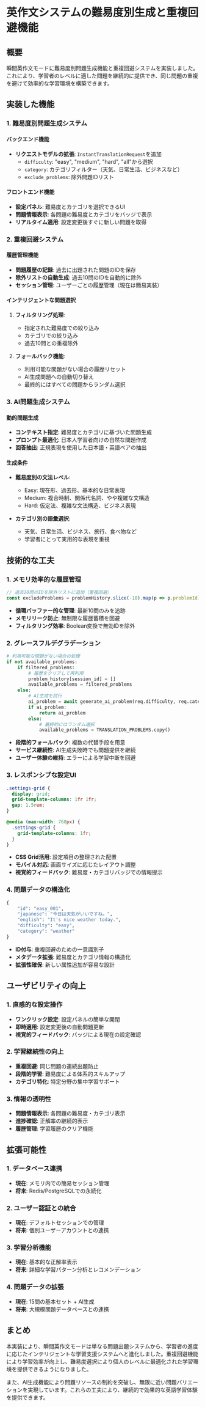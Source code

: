 # 英作文システムの難易度別生成と重複回避機能

## 概要

瞬間英作文モードに難易度別問題生成機能と重複回避システムを実装しました。これにより、学習者のレベルに適した問題を継続的に提供でき、同じ問題の重複を避けて効率的な学習環境を構築できます。

## 実装した機能

### 1. 難易度別問題生成システム

#### バックエンド機能
- **リクエストモデルの拡張**: `InstantTranslationRequest`を追加
  - `difficulty`: "easy", "medium", "hard", "all"から選択
  - `category`: カテゴリフィルター（天気、日常生活、ビジネスなど）
  - `exclude_problems`: 除外問題IDリスト

#### フロントエンド機能
- **設定パネル**: 難易度とカテゴリを選択できるUI
- **問題情報表示**: 各問題の難易度とカテゴリをバッジで表示
- **リアルタイム適用**: 設定変更後すぐに新しい問題を取得

### 2. 重複回避システム

#### 履歴管理機能
- **問題履歴の記録**: 過去に出題された問題のIDを保存
- **除外リストの自動生成**: 過去10問のIDを自動的に除外
- **セッション管理**: ユーザーごとの履歴管理（現在は簡易実装）

#### インテリジェントな問題選択
1. **フィルタリング処理**:
   - 指定された難易度での絞り込み
   - カテゴリでの絞り込み
   - 過去10問との重複除外

2. **フォールバック機能**:
   - 利用可能な問題がない場合の履歴リセット
   - AI生成問題への自動切り替え
   - 最終的にはすべての問題からランダム選択

### 3. AI問題生成システム

#### 動的問題生成
- **コンテキスト指定**: 難易度とカテゴリに基づいた問題生成
- **プロンプト最適化**: 日本人学習者向けの自然な問題作成
- **回答抽出**: 正規表現を使用した日本語・英語ペアの抽出

#### 生成条件
- **難易度別の文法レベル**:
  - Easy: 現在形、過去形、基本的な日常表現
  - Medium: 複合時制、関係代名詞、やや複雑な文構造
  - Hard: 仮定法、複雑な文法構造、ビジネス表現

- **カテゴリ別の語彙選択**:
  - 天気、日常生活、ビジネス、旅行、食べ物など
  - 学習者にとって実用的な表現を重視

## 技術的な工夫

### 1. メモリ効率的な履歴管理

```javascript
// 過去10問のIDを除外リストに追加（重複回避）
const excludeProblems = problemHistory.slice(-10).map(p => p.problemId).filter(Boolean);
```

- **循環バッファー的な管理**: 最新10問のみを追跡
- **メモリリーク防止**: 無制限な履歴蓄積を回避
- **フィルタリング効率**: Boolean変換で無効IDを除外

### 2. グレースフルデグラデーション

```python
# 利用可能な問題がない場合の処理
if not available_problems:
    if filtered_problems:
        # 履歴をクリアして再利用
        problem_history[session_id] = []
        available_problems = filtered_problems
    else:
        # AI生成を試行
        ai_problem = await generate_ai_problem(req.difficulty, req.category)
        if ai_problem:
            return ai_problem
        else:
            # 最終的にはランダム選択
            available_problems = TRANSLATION_PROBLEMS.copy()
```

- **段階的フォールバック**: 複数の代替手段を用意
- **サービス継続性**: AI生成失敗時でも問題提供を継続
- **ユーザー体験の維持**: エラーによる学習中断を回避

### 3. レスポンシブな設定UI

```css
.settings-grid {
  display: grid;
  grid-template-columns: 1fr 1fr;
  gap: 1.5rem;
}

@media (max-width: 768px) {
  .settings-grid {
    grid-template-columns: 1fr;
  }
}
```

- **CSS Grid活用**: 設定項目の整理された配置
- **モバイル対応**: 画面サイズに応じたレイアウト調整
- **視覚的フィードバック**: 難易度・カテゴリバッジでの情報提示

### 4. 問題データの構造化

```python
{
    "id": "easy_001",
    "japanese": "今日は天気がいいですね。",
    "english": "It's nice weather today.",
    "difficulty": "easy",
    "category": "weather"
}
```

- **ID付与**: 重複回避のための一意識別子
- **メタデータ拡張**: 難易度とカテゴリ情報の構造化
- **拡張性確保**: 新しい属性追加が容易な設計

## ユーザビリティの向上

### 1. 直感的な設定操作
- **ワンクリック設定**: 設定パネルの簡単な開閉
- **即時適用**: 設定変更後の自動問題更新
- **視覚的フィードバック**: バッジによる現在の設定確認

### 2. 学習継続性の向上
- **重複回避**: 同じ問題の連続出題防止
- **段階的学習**: 難易度による体系的スキルアップ
- **カテゴリ特化**: 特定分野の集中学習サポート

### 3. 情報の透明性
- **問題情報表示**: 各問題の難易度・カテゴリ表示
- **進捗確認**: 正解率の継続的表示
- **履歴管理**: 学習履歴のクリア機能

## 拡張可能性

### 1. データベース連携
- **現在**: メモリ内での簡易セッション管理
- **将来**: Redis/PostgreSQLでの永続化

### 2. ユーザー認証との統合
- **現在**: デフォルトセッションでの管理
- **将来**: 個別ユーザーアカウントとの連携

### 3. 学習分析機能
- **現在**: 基本的な正解率表示
- **将来**: 詳細な学習パターン分析とレコメンデーション

### 4. 問題データの拡張
- **現在**: 15問の基本セット + AI生成
- **将来**: 大規模問題データベースとの連携

## まとめ

本実装により、瞬間英作文モードは単なる問題出題システムから、学習者の進度に応じたインテリジェントな学習支援システムへと進化しました。重複回避機能により学習効率が向上し、難易度選択により個人のレベルに最適化された学習環境を提供できるようになりました。

また、AI生成機能により問題リソースの制約を突破し、無限に近い問題バリエーションを実現しています。これらの工夫により、継続的で効果的な英語学習体験を提供できます。